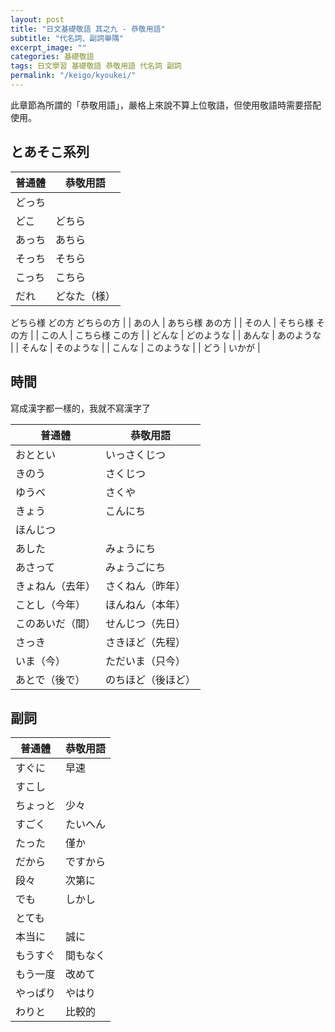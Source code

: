 ```yaml
---
layout: post
title: "日文基礎敬語 其之九 - 恭敬用語"
subtitle: "代名詞、副詞舉隅"
excerpt_image: ""
categories: 基礎敬語
tags: 日文學習 基礎敬語 恭敬用語 代名詞 副詞
permalink: "/keigo/kyoukei/"
---
```


此章節為所謂的「恭敬用語」，嚴格上來說不算上位敬語，但使用敬語時需要搭配使用。

## とあそこ系列

| 普通體 | 恭敬用語 |
| --- | --- |
| どっち
どこ | どちら |
| あっち | あちら |
| そっち | そちら |
| こっち | こちら |
| だれ | どなた（様）
どちら様
どの方
どちらの方 |
| あの人 | あちら様
あの方 |
| その人 | そちら様
その方 |
| この人 | こちら様
この方 |
| どんな | どのような |
| あんな | あのような |
| そんな | そのような |
| こんな | このような |
| どう | いかが |

## 時間

寫成漢字都一樣的，我就不寫漢字了

| 普通體 | 恭敬用語 |
| --- | --- |
| おととい | いっさくじつ |
| きのう | さくじつ |
| ゆうべ | さくや |
| きょう | こんにち
ほんじつ |
| あした | みょうにち |
| あさって | みょうごにち |
| きょねん（去年） | さくねん（昨年） |
| ことし（今年） | ほんねん（本年） |
| このあいだ（間） | せんじつ（先日） |
| さっき | さきほど（先程） |
| いま（今） | ただいま（只今） |
| あとで（後で） | のちほど（後ほど） |

## 副詞

| 普通體 | 恭敬用語 |
| --- | --- |
| すぐに | 早速 |
| すこし
ちょっと | 少々 |
| すごく | たいへん |
| たった | 僅か |
| だから | ですから |
| 段々 | 次第に |
| でも | しかし |
| とても
本当に | 誠に |
| もうすぐ | 間もなく |
| もう一度 | 改めて |
| やっぱり | やはり |
| わりと | 比較的 |